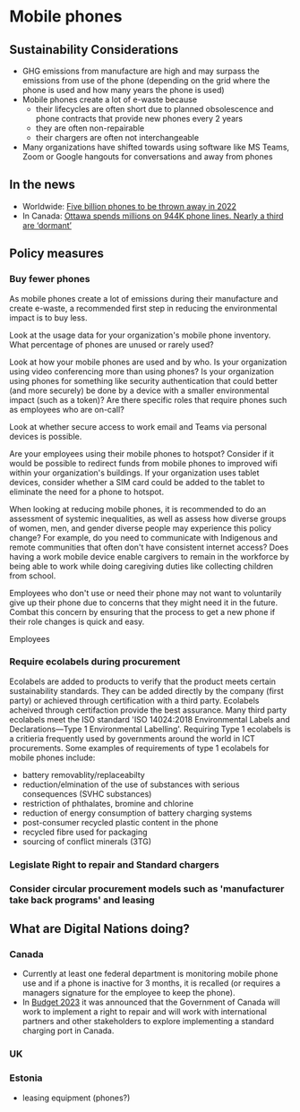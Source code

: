 # Mobile phones
## Sustainability Considerations
- GHG emissions from manufacture are high and may surpass the emissions from use of the phone (depending on the grid where the phone is used and how many years the phone is used)
- Mobile phones create a lot of e-waste because
    - their lifecycles are often short due to planned obsolescence and phone contracts that provide new phones every 2 years
    - they are often non-repairable
    - their chargers are often not interchangeable  
- Many organizations have shifted towards using software like MS Teams, Zoom or Google hangouts for conversations and away from phones

## In the news
- Worldwide: [Five billion phones to be thrown away in 2022](https://www.bbc.com/news/science-environment-63245150)
- In Canada: [Ottawa spends millions on 944K phone lines. Nearly a third are ‘dormant’](https://globalnews.ca/news/9595669/canada-federal-spending-dormant-phone-lines/)

## Policy measures

### Buy fewer phones
As mobile phones create a lot of emissions during their manufacture and create e-waste, a recommended first step in reducing the environmental impact is to buy less. 

Look at the usage data for your organization's mobile phone inventory.
What percentage of phones are unused or rarely used? 

Look at how your mobile phones are used and by who. Is your organization using video conferencing more than using phones? Is your organization using phones for something like security authentication that could better (and more securely) be done by a device with a smaller environmental impact (such as a token)? Are there specific roles that require phones such as employees who are on-call?

Look at whether secure access to work email and Teams via personal devices is possible.

Are your employees using their mobile phones to hotspot? Consider if it would be possible to redirect funds from mobile phones to improved wifi within your organization's buildings. If your organization uses tablet devices, consider whether a SIM card could be added to the tablet to eliminate the need for a phone to hotspot.

When looking at reducing mobile phones, it is recommended to do an assessment of systemic inequalities, as well as assess how diverse groups of women, men, and gender diverse people may experience this policy change? For example, do you need to communicate with Indigenous and remote communities that often don't have consistent internet access? Does having a work mobile device enable cargivers to remain in the workforce by being able to work while doing caregiving duties like collecting children from school.

Employees who don't use or need their phone may not want to voluntarily give up their phone due to concerns that they might need it in the future. Combat this concern by ensuring that the process to get a new phone if their role changes is quick and easy.

Employees

### Require ecolabels during procurement
Ecolabels are added to products to verify that the product meets certain sustainability standards. They can be added directly by the company (first party) or achieved through certification with a third party. Ecolabels acheived through certifaction provide the best assurance. Many third party ecolabels meet the ISO standard 'ISO 14024:2018 Environmental Labels and Declarations—Type 1 Environmental Labelling'. Requiring Type 1 ecolabels is a critieria frequently used by governments around the world in ICT procurements. Some examples of requirements of type 1 ecolabels for mobile phones include:
- battery removablity/replaceabilty
- reduction/elmination of the use of substances with serious consequences (SVHC substances)
- restriction of phthalates, bromine and chlorine
- reduction of energy consumption of battery charging systems
- post-consumer recycled plastic content in the phone
- recycled fibre used for packaging
- sourcing of conflict minerals (3TG)

### Legislate Right to repair and Standard chargers

### Consider circular procurement models such as 'manufacturer take back programs' and leasing



## What are Digital Nations doing?
### Canada
- Currently at least one federal department is monitoring mobile phone use and if a phone is inactive for 3 months, it is recalled (or requires a managers signature for the employee to keep the phone).
- In [Budget 2023](https://www.budget.canada.ca/2023/report-rapport/chap1-en.html#a2) it was announced that the Government of Canada will work to implement a right to repair and will work with international partners and other stakeholders to explore implementing a standard charging port in Canada.

### UK

### Estonia
- leasing equipment (phones?)
